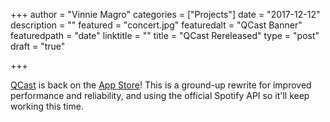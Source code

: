+++
author = "Vinnie Magro"
categories = ["Projects"]
date = "2017-12-12"
description = ""
featured = "concert.jpg"
featuredalt = "QCast Banner"
featuredpath = "date"
linktitle = ""
title = "QCast Rereleased"
type = "post"
draft = "true"

+++

[QCast](https://qca.st) is back on the [App Store](https://itunes.apple.com/us/app/qcast-music/id969912130)!
This is a ground-up rewrite for improved performance and reliability, and using the official Spotify API so it'll keep working this time.
